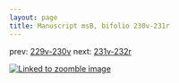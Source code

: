 ```yaml
---
layout: page
title: Manuscript msB, bifolio 230v-231r
---
```


prev: [229v-230v](../229v-230v/) next: [231v-232r](../231v-232r/)



[![Linked to zoomble image](http://www.homermultitext.org/iipsrv?IIIF=/project/homer/pyramidal/deepzoom/hmt/vbbifolio/v1/vb_230v_231r.tif/full/2000,/0/default.jpg)](http://www.homermultitext.org/ict2/?urn=urn:cite2:hmt:vbbifolio.v1:vb_230v_231r)


